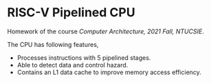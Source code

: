# RISC-V Pipelined CPU

Homework of the course _Computer Architecture, 2021 Fall, NTUCSIE_.

The CPU has following features,

- Processes instructions with 5 pipelined stages.
- Able to detect data and control hazard.
- Contains an L1 data cache to improve memory access efficiency.
